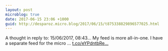 ```yaml
---
layout: post
microblog: true
date: 2017-06-15 23:06 +1000
guid: http://desparoz.micro.blog/2017/06/15/t875338829896577025.html
---
```

A thought in reply to: 15/06/2017, 08:43…
My feed is more all-in-one. I have a separate feed for the micro ... [t.co/eYPdntbRe...](https://t.co/eYPdntbRe6)
